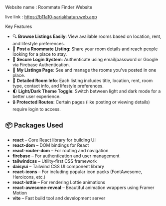 Website name : Roommate Finder Website

live link : https://b11a10-sariakhatun.web.app


Key Features

- 🔍 **Browse Listings Easily**: View available rooms based on location, rent, and lifestyle preferences.
- 📝 **Post a Roommate Listing**: Share your room details and reach people looking for a place to stay.
- 🔐 **Secure Login System**: Authenticate using email/password or Google via Firebase Authentication.
- 💼 **My Listings Page**: See and manage the rooms you've posted in one place.
- 📄 **Detailed Room Info**: Each listing includes title, location, rent, room type, contact info, and lifestyle preferences.
- 🌓 **Light/Dark Theme Toggle**: Switch between light and dark mode for a better user experience.
- 🔒 **Protected Routes**: Certain pages (like posting or viewing details) require login to access.


## 📦 Packages Used

- **react** – Core React library for building UI
- **react-dom** – DOM bindings for React
- **react-router-dom** – For routing and navigation
- **firebase** – For authentication and user management
- **tailwindcss** – Utility-first CSS framework
- **daisyui** – Tailwind CSS UI component library
- **react-icons** – For including popular icon packs (FontAwesome, Heroicons, etc.)
- **react-lottie** – For rendering Lottie animations
- **react-awesome-reveal** – Beautiful animation wrappers using Framer Motion
- **vite** – Fast build tool and development server
